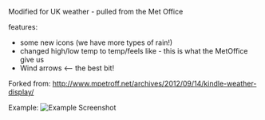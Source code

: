 Modified for UK weather - pulled from the Met Office

features:
   - some new icons (we have more types of rain!) 
   - changed high/low temp to temp/feels like - this is what the MetOffice give us
   - Wind arrows <-- the best bit!
   

Forked from:
http://www.mpetroff.net/archives/2012/09/14/kindle-weather-display/


Example:
![Example Screenshot](https://raw.githubusercontent.com/obitoo/kindle-weather-display/master/screenshots/weather-winds.png)


